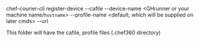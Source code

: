 chef-courier-cli register-device --cafile <file> --device-name <GHrunner or your machine name/`hostname`> --profile-name <default, which will be supplied on later cmds> --url <tenant>

This folder will have the cafile, profile files (.chef360 directory)